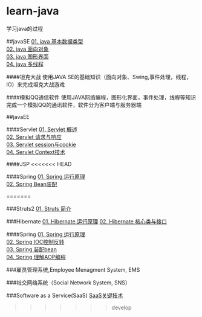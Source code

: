 # learn-java
学习java的过程

##javaSE
[01. java 基本数据类型](javaSE/java_数据类型.md)  
[02. java 面向对象](javaSE/java_面向对象.md)  
[03. java 图形界面](javaSE/java_图形界面.md)  
[04. java 多线程](javaSE/java_多线程.md)  

####坦克大战
使用JAVA SE的基础知识（面向对象、Swing,事件处理，线程，IO）来完成坦克大战游戏


####模拟QQ通信软件
使用JAVA网络编程，图形化界面，事件处理，线程等知识完成一个模拟QQ的通讯软件，软件分为客户端与服务器端


##javaEE

####Servlet
[01. Servlet 概述](javaEE/servlet/servlet.md)  
[02. Servlet 请求与响应](javaEE/servlet/servlet_Request_and_Response.md)  
[03. Servlet session与cookie](javaEE/servlet/Servlet_Session_and_Cookie.md)  
[04. Servlet Context技术](javaEE/servlet/ServletContext.md)

####JSP
<<<<<<< HEAD


####Spring
[01. Spring 运行原理](javaEE/spring/spring简介.md)  
[02. Spring Bean装配](javaEE/spring/装配Bean.md) 

 
=======



###Struts2
[01. Struts 简介](javaEE/struts/Struts2简介.md) 


###Hibernate
[01. Hibernate 运行原理](javaEE/hibernate/Hibernate简介.md) 
[02. Hibernate 核心类与接口](javaEE/hibernate/Hibernate核心类与接口.md)
 

####Spring
[01. Spring 运行原理](javaEE/spring/spring简介.md)  
[02. Spring IOC控制反转](javaEE/spring/IOC控制反转.md)  
[03. Spring 装配bean](javaEE/spring/装配Bean.md)  
[04. Spring 理解AOP编程](javaEE/spring/AOP编程.md)


###雇员管理系统,Employee Menagment System, EMS




###社交网络系统（Social Network System, SNS）



###Software as a Service(SaaS)
[SaaS关键技术](SaaS/SaaS关键技术.md)






>>>>>>> develop
